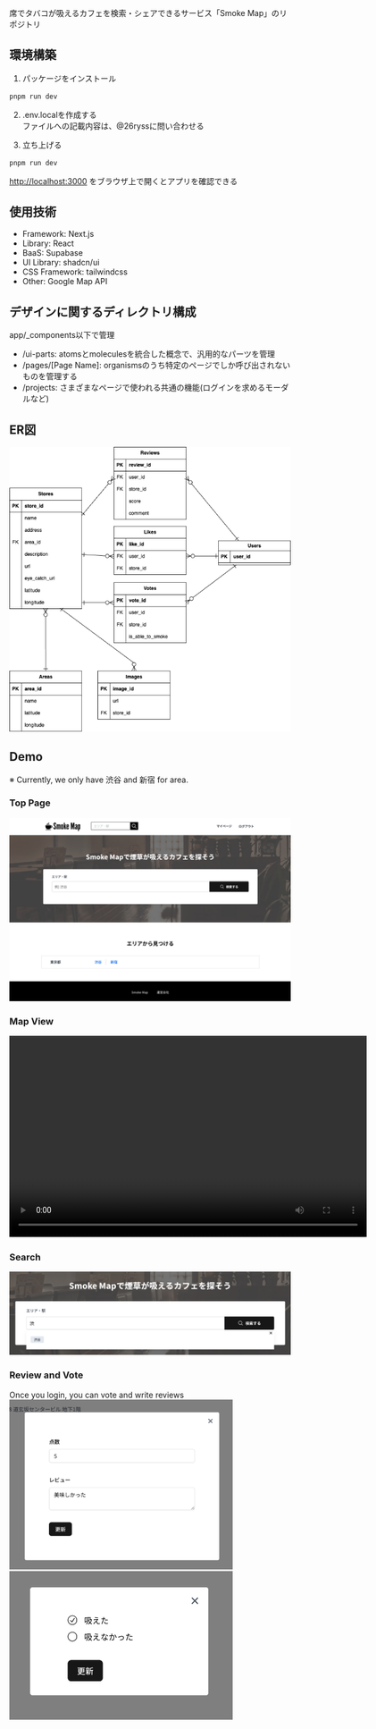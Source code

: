 席でタバコが吸えるカフェを検索・シェアできるサービス「Smoke Map」のリポジトリ

## 環境構築

1. パッケージをインストール

```bash
pnpm run dev
```

2. .env.localを作成する  
ファイルへの記載内容は、@26ryssに問い合わせる  

3. 立ち上げる

```bash
pnpm run dev
```

[http://localhost:3000](http://localhost:3000) をブラウザ上で開くとアプリを確認できる

## 使用技術
- Framework: Next.js
- Library: React
- BaaS: Supabase
- UI Library: shadcn/ui
- CSS Framework: tailwindcss
- Other: Google Map API

## デザインに関するディレクトリ構成
app/_components以下で管理
- /ui-parts: atomsとmoleculesを統合した概念で、汎用的なパーツを管理
- /pages/[Page Name]: organismsのうち特定のページでしか呼び出されないものを管理する
- /projects: さまざまなページで使われる共通の機能(ログインを求めるモーダルなど)

## ER図
![ER図](./public/smoke-map-er.png)

## Demo
※ Currently, we only have 渋谷 and 新宿 for area.  
### Top Page
<img src="/image/top_pc.png" width="600">

### Map View
<video width="640" height="360" controls>
  <source src="/image/map.mp4" type="video/mp4">
</video>

### Search
<img src="/image/search.png" width="600">

### Review and Vote
Once you login, you can vote and write reviews
<img src="/image/review.png" width="400">
<img src="/image/vote.png" width="400">
